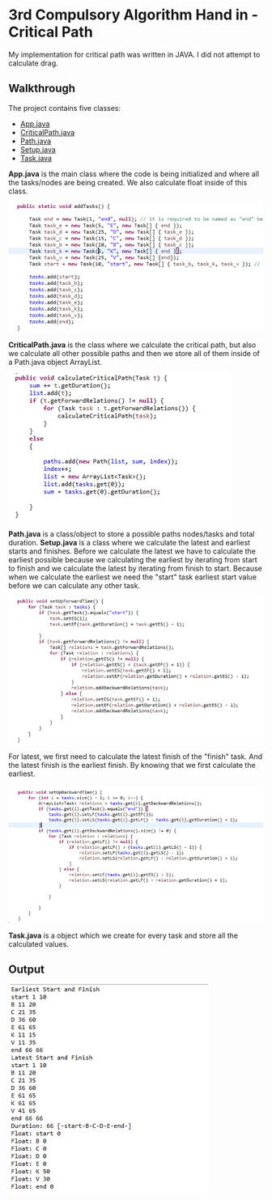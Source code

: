 ﻿# 3rd Compulsory Algorithm Hand in - Critical Path

My implementation for critical path was written in JAVA. I did not attempt to calculate drag.
## Walkthrough 

The project contains five classes:
 - [App.java](https://github.com/Ekskursantas/CAL3/blob/master/src/main/java/CriticalPath/CP/App.java)
 - [CriticalPath.java](https://github.com/Ekskursantas/CAL3/blob/master/src/main/java/CriticalPath/CP/CriticalPath.java)
 - [Path.java](https://github.com/Ekskursantas/CAL3/blob/master/src/main/java/CriticalPath/CP/Path.java)
 - [Setup.java](https://github.com/Ekskursantas/CAL3/blob/master/src/main/java/CriticalPath/CP/Setup.java)
 - [Task.java](https://github.com/Ekskursantas/CAL3/blob/master/src/main/java/CriticalPath/CP/Task.java)

**App.java** is the main class where the code is being initialized and where all the tasks/nodes are being created. We also calculate float inside of this class.

![App.java](https://github.com/Ekskursantas/CAL3/blob/master/Screenshot_2.png)

**CriticalPath.java** is the class where we calculate the critical path, but also we calculate all other possible paths and then we store all of them inside of a Path.java object ArrayList.

![CriticalPath.java](https://github.com/Ekskursantas/CAL3/blob/master/Screenshot_6.png)

**Path.java** is a class/object to store a possible paths nodes/tasks and total duration.
**Setup.java** is a class where we calculate the latest and earliest starts and finishes. Before we calculate the latest we have to calculate the earliest possible because we calculating the earliest by iterating from start to finish and we calculate the latest by iterating from finish to start. Because when we calculate the earliest we need the "start" task earliest start value before we can calculate any other task. 

![Earliest calculation](https://github.com/Ekskursantas/CAL3/blob/master/Screenshot_4.png)

For latest, we first need to calculate the latest finish of the "finish" task. And the latest finish is the earliest finish. By knowing that we first calculate the earliest.

![Latest calculation](https://github.com/Ekskursantas/CAL3/blob/master/Screenshot_5.png)

**Task.java** is a object which we create for every task and store all the calculated values.

## Output
![Output](https://github.com/Ekskursantas/CAL3/blob/master/Screenshot_3.png)
